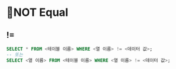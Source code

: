# NOT Equal

## !=

```sql
SELECT * FROM <테이블 이름> WHERE <열 이름> != <데이터 값>;
-- 또는
SELECT <열 이름> FROM <테이블 이름> WHERE <열 이름> != <데이터 값>;
```

